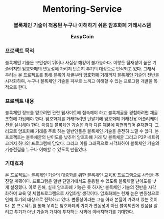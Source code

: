<div align="center">
<h1>Mentoring-Service</h1>
<h3> 블록체인 기술이 적용된 누구나 이해하기 쉬운 암호화폐 거래시스템 

EasyCoin</h3>
</div>


### 프로젝트 목적 
블록체인 기술은 보안성이 뛰어나 사실상 해킹이 불가능하다. 이렇듯 잠재성이 높은 기술이지만 암호화폐의 변동성에 가려져 단순히 투기의 대상으로 인식되고 있다. 그래서 우리는 본 프로젝트를 통해 블록의 채굴부터 암호화폐 거래까지 블록체인 기술의 전반을 시각화하여, 누구나 블록체인 기술을 피부로 느끼고 이해할 수 있는 프로그램 개발을 목적으로 한다.
    

### 프로젝트 내용   
블록체인 정보를 얻으려면 관련 웹사이트에 접속해야 하고 블록채굴을 경험하려면 채굴조합에 가입해야 한다. 암호화폐를 거래하려면 단말기에 암호화폐 거래전용 어플리케이션을 설치해야 한다. 이렇듯 블록체인 기술은 각각 다른 제품에 파편화되어 존재한다. 그러므로 암호화폐 거래를 주로 하는 일반인들은 블록체인 기술을 온전히 느낄 수 없다. 본 프로젝트는 블록채굴의 난이도를 낮추어 암호화폐 거래 및 블록채굴 그리고 P2P 네트워크까지 하나의 프로그램에 담았다. 그리고 이를 그래픽으로 시각화하여 블록체인 기술의 기승전결을 누구나 이해할 수 있도록 만들었다.
    
### 기대효과
본 프로젝트는 블록체인 기술의 대중화를 위한 블록체인 교육용 프로그램으로 사업을 추진할 계획이다. 프로그램은 일반 단말기에서도 운용될 수 있도록 블록채굴 난이도를 낮게 설정했다. 이로 인해, 실제 암호화폐 기능은 못 하지만 블록체인 기술의 전반을 시각화하여 교육 및 체험프로그램으로 사업화할 생각이다. 암호화폐는 현재 높은 변동성으로 인해 투기의 대상으로 전락하고 있다. 변동성이라는 그늘 아래 본질이 가려져 있는 것이다. 본 프로젝트를 통해 우리는 암호화폐의 가치가 변동성이 아닌 블록체인에 있음을 알리고 투기가 아닌 기술과 가치에 투자하는 사회에 이바지하기를 기대한다.

